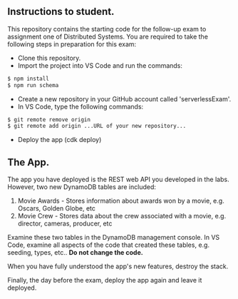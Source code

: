 ## Instructions to student.

This repository contains the starting code for the follow-up exam to assignment one of Distributed Systems. You are required to take the following steps in preparation for this exam:

+ Clone this repository.
+ Import the project into VS Code and run the commands:
~~~bash
$ npm install
$ npm run schema
~~~
+ Create a new repository in your GitHub account called 'serverlessExam'.
+ In VS Code, type the following commands:
~~~bash
$ git remote remove origin
$ git remote add origin ...URL of your new repository...
~~~
+ Deploy the app (cdk deploy)

## The App.

The app you have deployed is the REST web API you developed in the labs. However, two new DynamoDB tables are included:

1. Movie Awards - Stores information about awards won by a movie, e.g. Oscars, Golden Globe, etc
1. Movie Crew - Stores data about the crew associated with a movie, e.g. director, cameras, producer, etc

Examine these two tables in the DynamoDB management console. In VS Code, examine all aspects of the code that created these tables, e.g. seeding, types, etc.. __Do not change the code.__

When you have fully understood the app's new features, destroy the stack.

Finally, the day before the exam, deploy the app again and leave it deployed. 